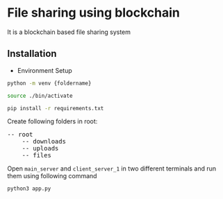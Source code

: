 # File sharing using blockchain

It is a blockchain based file sharing system

## Installation

- Environment Setup

```sh
python -m venv {foldername}
```

```sh
source ./bin/activate
```

```sh
pip install -r requirements.txt
```

Create following folders in root:

<pre>
-- root
    -- downloads
    -- uploads
    -- files
</pre>

Open `main_server` and `client_server_1` in two different terminals and run them using following command

```sh
python3 app.py
```
